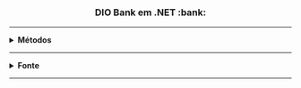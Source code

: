 <h3 align="center">DIO Bank em .NET :bank:</h3>

<hr />

<details>
    <summary><strong>Métodos</strong></summary>
        <br />
        <ol>
            <li>Listar contas</li>
            <li>Inserir nova conta</li>
            <li>Transferir</li>
            <li>Sacar</li>
            <li>Depositar</li>
        </ol>
</details>

<hr />

<details>
  <summary><strong>Fonte</strong></summary>
    <br />
    <p align="left">
        Plataforma: <a href="https://web.digitalinnovation.one/home">Digital Innovation One - Professor Eliezer Zarpelão</a> <br /> 
        Desafio: <a href="https://web.digitalinnovation.one/lab/criando-uma-aplicacao-que-simula-transferencias-entre-contas-bancarias-com-net/learning/ce3cb10d-2e9d-4b0d-8043-59ceec951738">Criando uma aplicação de transferências bancárias com .NET.</a>
    </p>
</details>

<hr />
